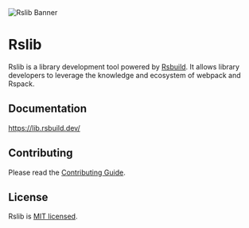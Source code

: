 <picture>
  <img alt="Rslib Banner" src="https://assets.rspack.dev/rslib/rslib-banner.png">
</picture>

# Rslib

Rslib is a library development tool powered by [Rsbuild](https://rsbuild.dev). It allows library developers to leverage the knowledge and ecosystem of webpack and Rspack.

## Documentation

https://lib.rsbuild.dev/

## Contributing

Please read the [Contributing Guide](https://github.com/web-infra-dev/rslib/blob/main/CONTRIBUTING.md).

## License

Rslib is [MIT licensed](https://github.com/web-infra-dev/rslib/blob/main/LICENSE).
